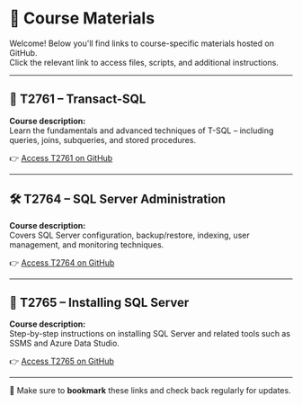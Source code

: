 # 🔗 Course Materials

Welcome! Below you'll find links to course-specific materials hosted on GitHub.  
Click the relevant link to access files, scripts, and additional instructions.

---

## 📘 T2761 – Transact-SQL

**Course description:**  
Learn the fundamentals and advanced techniques of T-SQL – including queries, joins, subqueries, and stored procedures.

👉 [Access T2761 on GitHub](https://www.github.com/roblevay/T2761)

---

## 🛠️ T2764 – SQL Server Administration

**Course description:**  
Covers SQL Server configuration, backup/restore, indexing, user management, and monitoring techniques.

👉 [Access T2764 on GitHub](https://www.github.com/roblevay/T2764)

---

## 💾 T2765 – Installing SQL Server

**Course description:**  
Step-by-step instructions on installing SQL Server and related tools such as SSMS and Azure Data Studio.

👉 [Access T2765 on GitHub](https://www.github.com/roblevay/T2765)

---

📝 Make sure to **bookmark** these links and check back regularly for updates.

